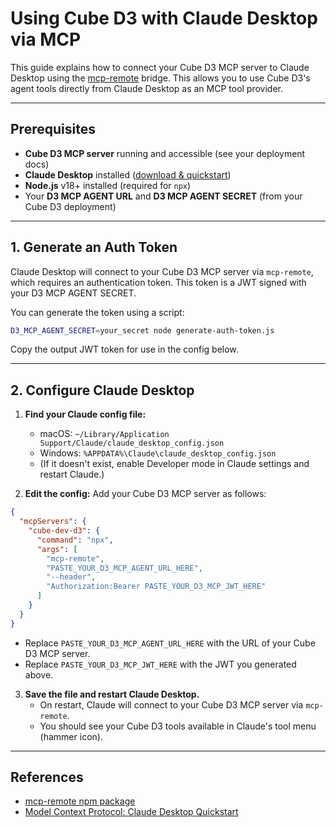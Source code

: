 # Using Cube D3 with Claude Desktop via MCP

This guide explains how to connect your Cube D3 MCP server to Claude Desktop using the [mcp-remote](https://www.npmjs.com/package/mcp-remote) bridge. This allows you to use Cube D3's agent tools directly from Claude Desktop as an MCP tool provider.

---

## Prerequisites

- **Cube D3 MCP server** running and accessible (see your deployment docs)
- **Claude Desktop** installed ([download & quickstart](https://modelcontextprotocol.io/quickstart/user))
- **Node.js** v18+ installed (required for `npx`)
- Your **D3 MCP AGENT URL** and **D3 MCP AGENT SECRET** (from your Cube D3 deployment)

---

## 1. Generate an Auth Token

Claude Desktop will connect to your Cube D3 MCP server via `mcp-remote`, which requires an authentication token. This token is a JWT signed with your D3 MCP AGENT SECRET.

You can generate the token using a script:

```bash
D3_MCP_AGENT_SECRET=your_secret node generate-auth-token.js
```

Copy the output JWT token for use in the config below.

---

## 2. Configure Claude Desktop

1. **Find your Claude config file:**
   - macOS: `~/Library/Application Support/Claude/claude_desktop_config.json`
   - Windows: `%APPDATA%\Claude\claude_desktop_config.json`
   - (If it doesn't exist, enable Developer mode in Claude settings and restart Claude.)

2. **Edit the config:** Add your Cube D3 MCP server as follows:

```json
{
  "mcpServers": {
    "cube-dev-d3": {
      "command": "npx",
      "args": [
        "mcp-remote",
        "PASTE_YOUR_D3_MCP_AGENT_URL_HERE",
        "--header",
        "Authorization:Bearer PASTE_YOUR_D3_MCP_JWT_HERE"
      ]
    }
  }
}
```
- Replace `PASTE_YOUR_D3_MCP_AGENT_URL_HERE` with the URL of your Cube D3 MCP server.
- Replace `PASTE_YOUR_D3_MCP_JWT_HERE` with the JWT you generated above.

3. **Save the file and restart Claude Desktop.**
   - On restart, Claude will connect to your Cube D3 MCP server via `mcp-remote`.
   - You should see your Cube D3 tools available in Claude's tool menu (hammer icon).

---

## References
- [mcp-remote npm package](https://www.npmjs.com/package/mcp-remote)
- [Model Context Protocol: Claude Desktop Quickstart](https://modelcontextprotocol.io/quickstart/user)